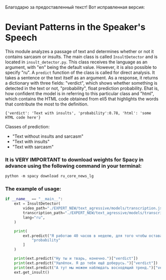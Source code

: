 Благодарю за предоставленный текст! Вот исправленная версия:

# Deviant Patterns in the Speaker's Speech

This module analyzes a passage of text and determines whether or not it contains sarcasm or insults. The main class is called `InsultDetector` and is located in `insult_detector.py`. This class receives the language as an argument, with "en" being the default value. However, it is also possible to specify "ru". A `predict` function of the class is called for direct analysis. It takes a sentence or the text itself as an argument. As a response, it returns a dictionary with three fields: "verdict", which shows whether something is detected in the text or not, "probability", float prediction probability. Еhat is, how confident the model is in referring to this particular class and "html", which contains the HTML code obtained from eli5 that highlights the words that contribute the most to the definition.

```
{'verdict': 'Text with insults', 'probability':0.78, 'html': 'some HTML code here'}
```

Classes of prediction:

- "Text without insults and sarcasm"
- "Text with insults"
- "Text with sarcasm"

### It is VERY IMPORTANT to download weights for Spacy in advance using the following command in your terminal:

```python
python -m spacy download ru_core_news_lg
```

### The example of usage:

```python
if __name__ == "__main__":
    ext = InsultDetector(
        video_path="./EXPERT_NEW/text_agressive/models/transcription.json",
        transcription_path="./EXPERT_NEW/text_agressive/models/transcription.json",
        lang="ru",
    )

    print(
        ext.predict("Я работаю 40 часов в неделю, для того чтобы оставаться бедным")[
            "probability"
        ]
    )

    print(ext.predict("Ну ты и тварь, конечно.")["verdict"])
    print(ext.predict("Ушлёпок. Я до тебя ещё доберусь.")["verdict"])
    print(ext.predict("А тут мы можем наблюдать восходящий тренд.")["verdict"])
    ext.get_insult()
```